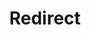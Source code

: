 ﻿---
layout: src/layouts/Redirect.astro
title: Redirect
redirect: /docs/administration/upgrading/legacy/upgrading-from-octopus-1.6-2.6.5
pubDate:  2023-01-01
navSearch: false
navSitemap: false
navMenu: false
---
